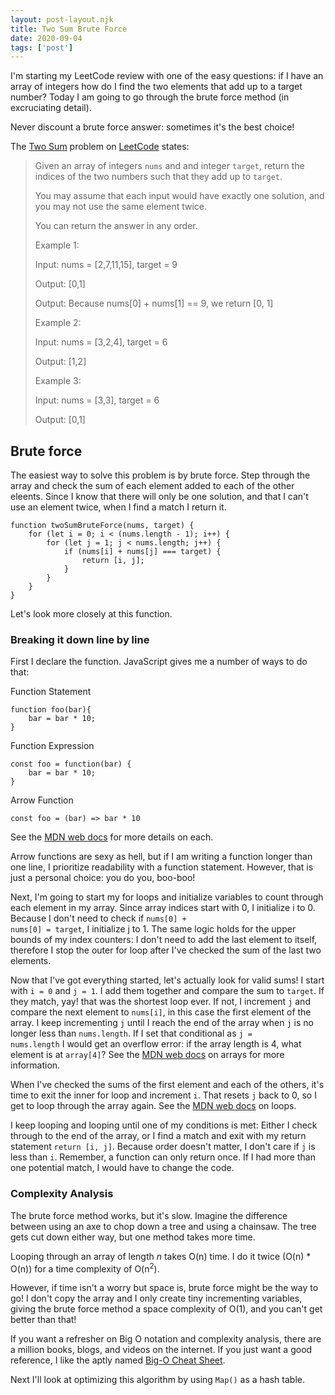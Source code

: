 ```yaml
---
layout: post-layout.njk 
title: Two Sum Brute Force
date: 2020-09-04
tags: ['post']
---
```

I'm starting my LeetCode review with one of the easy questions: if I have an array of integers how do I find the two elements that add up to a target number? Today I am going to go through the brute force method (in excruciating detail).  

Never discount a brute force answer: sometimes it's the best choice!

<!-- excerpt -->

The [Two Sum](https://leetcode.com/problems/two-sum/) problem on [LeetCode](https://leetcode.com/) states: 

<blockquote cite="https://leetcode.com/problems/two-sum/">
    <p>Given an array of integers <code>nums</code> and and integer <code>target</code></pre>, return the indices of the two numbers such that they add up to <code>target</code></pre>.</p>
    <p>You may assume that each input would have exactly one solution, and you  may not use the same element twice.</p>
    <p>You can return the answer in any order.</p>
    <p>Example 1:</p>
    <p>Input: nums = [2,7,11,15], target = 9</p>
    <p>Output: [0,1]</p>
    <p>Output: Because nums[0] + nums[1] == 9, we return [0, 1]</p>
    <p>Example 2:</p>
    <p>Input: nums = [3,2,4], target = 6</p>
    <p>Output: [1,2]</p>
    <p>Example 3:</p>
    <p>Input: nums = [3,3], target = 6</p>
    <p>Output: [0,1]</p>
</blockquote>

## Brute force

The easiest way to solve this problem is by brute force. Step through the array and check the sum of each element added to each of the other eleents. Since I know that there will only be one solution, and that I can't use an element twice, when I find a match I return it.  

    function twoSumBruteForce(nums, target) {
        for (let i = 0; i < (nums.length - 1); i++) {
            for (let j = 1; j < nums.length; j++) {
                if (nums[i] + nums[j] === target) {
                    return [i, j];
                }
            }
        }
    }  
  
Let's look more closely at this function.  

### Breaking it down line by line

First I declare the function. JavaScript gives me a number of ways to do that:  

Function Statement  

    function foo(bar){
        bar = bar * 10;
    }  

Function Expression  

    const foo = function(bar) {
        bar = bar * 10;
    }  

Arrow Function  

    const foo = (bar) => bar * 10  

See the [MDN web docs](https://developer.mozilla.org/en-US/docs/Web/JavaScript/Reference/Statements/function) for more details on each.  

Arrow functions are sexy as hell, but if I am writing a function longer than one line, I prioritize readability with a function statement. However, that is just a personal choice: you do you, boo-boo!  

Next, I'm going to start my for loops and initialize variables to count through each element in my array. Since array indices start with 0, I initialize i to 0. Because I don't need to check if <code>nums[0] + nums[0] = target</code>, I initialize j to 1. The same logic holds for the upper bounds of my index counters: I don't need to add the last element to itself, therefore I stop the outer for loop after I've checked the sum of the last two elements.  

Now that I've got everything started, let's actually look for valid sums! I start with <code>i = 0</code> and <code>j = 1</code>. I add them together and compare the sum to <code>target</code>. If they match, yay! that was the shortest loop ever. If not, I increment <code>j</code> and compare the next element to <code>nums[i]</code>, in this case the first element of the array. I keep incrementing <code>j</code> until I reach the end of the array when <code>j</code> is no longer less than <code>nums.length</code>. If I set that conditional as <code>j = nums.length</code> I would get an overflow error: if the array length is 4, what element is at <code>array[4]</code>? See the [MDN web docs](https://developer.mozilla.org/en-US/docs/Web/JavaScript/Reference/Global_Objects/Array) on arrays for more information.  

When I've checked the sums of the first element and each of the others, it's time to exit the inner for loop and increment <code>i</code>. That resets <code>j</code> back to 0, so I get to loop through the array again. See the [MDN web docs](https://developer.mozilla.org/en-US/docs/Learn/JavaScript/Building_blocks/Looping_code) on loops.  

I keep looping and looping until one of my conditions is met: Either I check through to the end of the array, or I find a match and exit with my return statement <code>return [i, j]</code>. Because order doesn't matter, I don't care if <code>j</code> is less than <code>i</code>. Remember, a function can only return once. If I had more than one potential match, I would have to change the code.  

### Complexity Analysis

The brute force method works, but it's slow. Imagine the difference between using an axe to chop down a tree and using a chainsaw. The tree gets cut down either way, but one method takes more time.  

Looping through an array of length *n* takes O(n) time. I do it twice (O(n) * O(n)) for a time complexity of O(n<sup>2</sup>).  

However, if time isn't a worry but space is, brute force might be the way to go! I don't copy the array and I only create tiny incrementing variables, giving the brute force method a space complexity of O(1), and you can't get better than that!  

If you want a refresher on Big O notation and complexity analysis, there are a million books, blogs, and videos on the internet. If you just want a good reference, I like the aptly named [Big-O Cheat Sheet](https://www.bigocheatsheet.com/).  

Next I'll look at optimizing this algorithm by using <code>Map()</code> as a hash table.  
